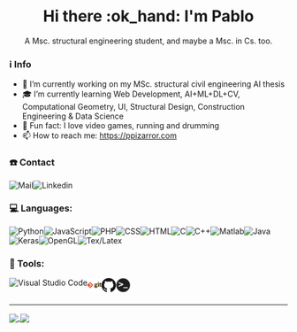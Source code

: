 <h1 align='center'>
  Hi there :ok_hand: I'm Pablo
</h1>

<p align='center'>
  A Msc. structural engineering student, and maybe a Msc. in Cs. too.
</p>

### :information_source: Info

- :telescope: I’m currently working on my MSc. structural civil engineering AI thesis
- :mortar_board: I’m currently learning Web Development, AI+ML+DL+CV, Computational Geometry, UI, Structural Design, Construction Engineering & Data Science
- :drum: Fun fact: I love video games, running and drumming
- :mailbox: How to reach me: https://ppizarror.com

### :phone: Contact

<a href="mailto:pablo@ppizarror.com">
  <img align="left" alt="Mail" src="https://img.shields.io/badge/Mail-D14836?style=for-the-badge&logo=gmail&logoColor=white" />
</a>
<a href="https://www.linkedin.com/in/ppizarror/">
  <img align="left" alt="Linkedin" src="https://img.shields.io/badge/LinkedIn-0077B5?style=for-the-badge&logo=linkedin&logoColor=white" />
</a>

<br />

### :computer: Languages:

[<img align="left" alt="Python" src="https://img.shields.io/badge/Python-14354C?style=for-the-badge&logo=python&logoColor=white" />][gh]
[<img align="left" alt="JavaScript" src="https://img.shields.io/badge/JavaScript-323330?style=for-the-badge&logo=javascript&logoColor=F7DF1E" />][gh]
[<img align="left" alt="PHP" src="https://img.shields.io/badge/PHP-777BB4?style=for-the-badge&logo=php&logoColor=white" />][gh]
[<img align="left" alt="CSS" src="https://img.shields.io/badge/CSS3-1572B6?style=for-the-badge&logo=css3&logoColor=white" />][gh]
[<img align="left" alt="HTML" src="https://img.shields.io/badge/HTML5-E34F26?style=for-the-badge&logo=html5&logoColor=white" />][gh]
[<img align="left" alt="C" src="https://img.shields.io/badge/C-00599C?style=for-the-badge&logo=c&logoColor=white" />][gh]
[<img align="left" alt="C++" src="https://img.shields.io/badge/C%2B%2B-00599C?style=for-the-badge&logo=c%2B%2B&logoColor=white" />][gh]
[<img align="left" alt="Matlab" src="https://img.shields.io/badge/Matlab-FA7343?style=for-the-badge&logo=matrix&logoColor=white" />][gh]
[<img align="left" alt="Java" src="https://img.shields.io/badge/Java-ED8B00?style=for-the-badge&logo=java&logoColor=white" />][gh]
[<img align="left" alt="Keras" src="https://img.shields.io/badge/Keras-CC342D?style=for-the-badge&logo=keras&logoColor=white" />][gh]
[<img align="left" alt="OpenGL" src="https://img.shields.io/badge/OpenGL-0175C2?style=for-the-badge&logo=opengl&logoColor=white" />][gh]
[<img align="left" alt="Tex/Latex" src="https://img.shields.io/badge/Latex-092E20?style=for-the-badge&logo=latex&logoColor=white" />][gh]

<br />
<br />

### :toolbox: Tools:

[<img align="left" alt="Visual Studio Code" src="https://img.shields.io/badge/VS Code-0077B5?style=for-the-badge&logo=linkedin&logoColor=white" />][gh]
[<img align="left" alt="Git" width="26px" src="https://raw.githubusercontent.com/github/explore/80688e429a7d4ef2fca1e82350fe8e3517d3494d/topics/git/git.png" />][gh]
[<img align="left" alt="GitHub" width="26px" src="https://raw.githubusercontent.com/github/explore/78df643247d429f6cc873026c0622819ad797942/topics/github/github.png" />][gh]
[<img align="left" alt="Terminal" width="26px" src="https://raw.githubusercontent.com/github/explore/80688e429a7d4ef2fca1e82350fe8e3517d3494d/topics/terminal/terminal.png" />][gh]

<br />
<br />

---

<a href="https://ppizarror.com" alt="ppizarror's Github Stats">
  <img align="center" src="https://github-readme-stats.vercel.app/api?username=ppizarror&show_icons=true&icon_color=805AD5&text_color=718096&bg_color=ffffff00&hide_title=true&include_all_commits=true&count_private=true&hide_border=true" />
</a>
<a href="https://ppizarror.com">
  <img align="center" src="https://github-readme-stats.vercel.app/api/top-langs/?username=ppizarror&layout=compact&&text_color=718096&bg_color=ffffff00&include_all_commits=true&count_private=true&hide_border=true&hide=roff&&langs_count=9" />
</a>

[gh]: https://github.com/ppizarror
